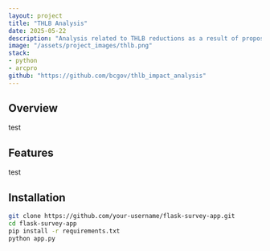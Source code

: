 ```yaml
---
layout: project
title: "THLB Analysis"
date: 2025-05-22
description: "Analysis related to THLB reductions as a result of proposed exclusions, such as WHAs"
image: "/assets/project_images/thlb.png"
stack:
- python
- arcpro
github: "https://github.com/bcgov/thlb_impact_analysis"
---
```


## Overview
test

## Features
test

## Installation
```bash
git clone https://github.com/your-username/flask-survey-app.git
cd flask-survey-app
pip install -r requirements.txt
python app.py

